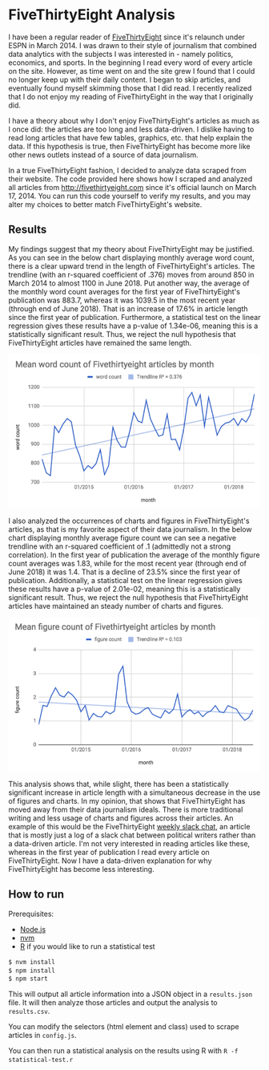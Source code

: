 # FiveThirtyEight Analysis

I have been a regular reader of [FiveThirtyEight](http://fivethirtyeight.com) since it's relaunch under ESPN in March 2014. I was drawn to their style of journalism that combined data analytics with the subjects I was interested in - namely politics, economics, and sports. In the beginning I read every word of every article on the site. However, as time went on and the site grew I found that I could no longer keep up with their daily content. I began to skip articles, and eventually found myself skimming those that I did read. I recently realized that I do not enjoy my reading of FiveThirtyEight in the way that I originally did. 

I have a theory about why I don't enjoy FiveThirtyEight's articles as much as I once did: the articles are too long and less data-driven. I dislike having to read long articles that have few tables, graphics, etc. that help explain the data. If this hypothesis is true, then FiveThirtyEight has become more like other news outlets instead of a source of data journalism.

In a true FiveThirtyEight fashion, I decided to analyze data scraped from their website. The code provided here shows how I scraped and analyzed all articles from http://fivethirtyeight.com since it's official launch on March 17, 2014. You can run this code yourself to verify my results, and you may alter my choices to better match FiveThirtyEight's website.

## Results

My findings suggest that my theory about FiveThirtyEight may be justified. As you can see in the below chart displaying monthly average word count, there is a clear upward trend in the length of FiveThirtyEight's articles. The trendline (with an r-squared coefficient of .376) moves from around 850 in March 2014 to almost 1100 in June 2018. Put another way, the average of the monthly word count averages for the first year of FiveThirtyEight's publication was 883.7, whereas it was 1039.5 in the most recent year (through end of June 2018). That is an increase of 17.6% in article length since the first year of publication. Furthermore, a statistical test on the linear regression gives these results have a p-value of 1.34e-06, meaning this is a statistically significant result. Thus, we reject the null hypothesis that FiveThirtyEight articles have remained the same length.

![word count chart](word-count-by-month.png)

I also analyzed the occurrences of charts and figures in FiveThirtyEight's articles, as that is my favorite aspect of their data journalism. In the below chart displaying monthly average figure count we can see a negative trendline with an r-squared coefficient of .1 (admittedly not a strong correlation). In the first year of publication the average of the monthly figure count averages was 1.83, while for the most recent year (through end of June 2018) it was 1.4. That is a decline of 23.5% since the first year of publication. Additionally, a statistical test on the linear regression gives these results have a p-value of 2.01e-02, meaning this is a statistically significant result. Thus, we reject the null hypothesis that FiveThirtyEight articles have maintained an steady number of charts and figures.

![figure count chart](figure-count-by-month.png)

This analysis shows that, while slight, there has been a statistically significant increase in article length with a simultaneous decrease in the use of figures and charts. In my opinion, that shows that FiveThirtyEight has moved away from their data journalism ideals. There is more traditional writing and less usage of charts and figures across their articles. An example of this would be the FiveThirtyEight [weekly slack chat](https://fivethirtyeight.com/tag/slack-chat/), an article that is mostly just a log of a slack chat between political writers rather than a data-driven article. I'm not very interested in reading articles like these, whereas in the first year of publication I read every article on FiveThirtyEight. Now I have a data-driven explanation for why FiveThirtyEight has become less interesting.

## How to run

Prerequisites: 
* [Node.js](https://nodejs.org/en/)
* [nvm](https://github.com/creationix/nvm)
* [R](https://www.r-project.org/) if you would like to run a statistical test


```sh
$ nvm install
$ npm install
$ npm start
```

This will output all article information into a JSON object in a `results.json` file. It will then analyze those articles and output the analysis to `results.csv`. 

You can modify the selectors (html element and class) used to scrape articles in `config.js`.

You can then run a statistical analysis on the results using R with `R -f statistical-test.r`
